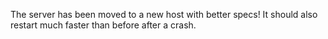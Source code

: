 The server has been moved to a new host with better specs! It should also restart much faster than before after a crash.
